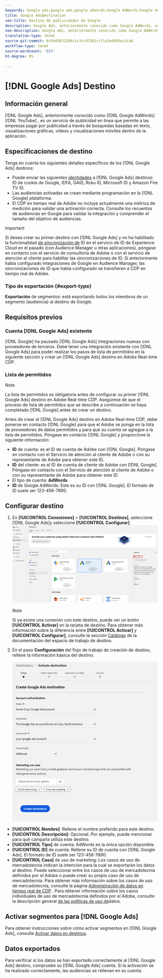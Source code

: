 ```yaml
---
keywords: Google ads;google ads;google adwords;Google AdWords;Google Adwords
title: Google AdsDestination
seo-title: Destino de publicidades de Google
description: Google Ads, anteriormente conocido como Google AdWords, es un servicio de publicidad en línea que permite a las empresas pagar por publicidad a través de búsquedas de texto, visualizaciones gráficas, vídeos de YouTube y visualizaciones móviles dentro de la aplicación.
seo-description: Google Ads, anteriormente conocido como Google AdWords, es un servicio de publicidad en línea que permite a las empresas pagar por publicidad a través de búsquedas de texto, visualizaciones gráficas, vídeos de YouTube y visualizaciones móviles dentro de la aplicación.
translation-type: tm+mt
source-git-commit: 8c94d3631296c1c3cc97501ccf1a3ed995ec3cab
workflow-type: tm+mt
source-wordcount: '653'
ht-degree: 0%

---
```



# [!DNL Google Ads] Destino

## Información general

[!DNL Google Ads], anteriormente conocido como [!DNL Google AdWords][!DNL YouTube] , es un servicio de publicidad en línea que permite a las empresas pagar por publicidad a través de búsquedas basadas en texto, visualizaciones gráficas, vídeos y visualizaciones móviles dentro de la aplicación.

## Especificaciones de destino

Tenga en cuenta los siguientes detalles específicos de los [!DNL Google Ads] destinos:

* Puede enviar las siguientes [identidades](../../identity-service/namespaces.md) a [!DNL Google Ads] destinos: ID de cookie de Google, IDFA, GAID, Roku ID, Microsoft ID y Amazon Fire TV ID.
* Las audiencias activadas se crean mediante programación en la [!DNL Google] plataforma.
* El CDP en tiempo real de Adobe no incluye actualmente una métrica de medición para validar una activación correcta. Consulte los recuentos de audiencias en Google para validar la integración y comprender el tamaño del objetivo de audiencias.

>[!IMPORTANT]
>
>Si desea crear su primer destino con [!DNL Google Ads] y no ha habilitado la funcionalidad [de sincronización de](https://docs.adobe.com/content/help/en/id-service/using/id-service-api/methods/idsync.html) ID en el servicio de ID de Experience Cloud en el pasado (con Audience Manager u otras aplicaciones), póngase en contacto con el servicio de consultoría de Adobe o con el servicio de atención al cliente para habilitar las sincronizaciones de ID. Si anteriormente había configurado integraciones de Google en Audience Manager, las sincronizaciones de ID que había configurado se transfieren a CDP en tiempo real de Adobe.

### Tipo de exportación {#export-type}

**Exportación** de segmentos: está exportando todos los miembros de un segmento (audiencia) al destino de Google.

## Requisitos previos

### Cuenta [!DNL Google Ads] existente

[!DNL Google] ha pausado [!DNL Google Ads] integraciones nuevas con proveedores de terceros. Debe tener una integración existente con [!DNL Google Ads] para poder realizar los pasos de lista de permitidos en la siguiente sección y crear un [!DNL Google Ads] destino en Adobe Real-time CDP.

### Lista de permitidos

>[!NOTE]
>
>La lista de permitidos es obligatoria antes de configurar su primer [!DNL Google Ads] destino en Adobe Real-time CDP. Asegúrese de que el proceso de lista de permitidos que se describe a continuación se haya completado [!DNL Google] antes de crear un destino.

Antes de crear el [!DNL Google Ads] destino en Adobe Real-time CDP, debe ponerse en contacto [!DNL Google] para que el Adobe se ponga en la lista de proveedores de datos permitidos y para que su cuenta se agregue a la lista de permitidos. Póngase en contacto [!DNL Google] y proporcione la siguiente información:

* **ID** de cuenta: es el ID de cuenta de Adobe con [!DNL Google]. Póngase en contacto con el Servicio de atención al cliente de Adobe o con su representante de Adobe para obtener este ID.
* **ID** del cliente: es el ID de cuenta de cliente de Adobe con [!DNL Google]. Póngase en contacto con el Servicio de atención al cliente de Adobe o con su representante de Adobe para obtener este ID.
* El tipo de cuenta: **AdWords**
* **ID** de Google AdWords: Este es su ID con [!DNL Google]. El formato de ID suele ser 123-456-7890.

## Configurar destino

1. En **[!UICONTROL Conexiones]** > **[!UICONTROL Destinos]**, seleccione [!DNL Google Ads]y seleccione **[!UICONTROL Configurar]**.
   ![Destino de Connect Google Ads](/help/rtcdp/destinations/assets/google-2-destination.png)

   >[!NOTE]
   >
   >Si ya existe una conexión con este destino, puede ver un botón **[!UICONTROL Activar]** en la tarjeta de destino. Para obtener más información sobre la diferencia entre **[!UICONTROL Activar]** y **[!UICONTROL Configurar]**, consulte la sección [Catálogo](/help/rtcdp/destinations/destinations-workspace.md#catalog) de la documentación del espacio de trabajo de destino.

2. En el paso **Configuración** del flujo de trabajo de creación de destino, rellene la información  básica del destino. <br>

   ![Información básica de Google Ads](/help/rtcdp/destinations/assets/google-2-destination-setup-step.png)
* **[!UICONTROL Nombre]**: Rellene el nombre preferido para este destino.
* **[!UICONTROL Descripción]**: Opcional. Por ejemplo, puede mencionar para qué campaña utiliza este destino.
* **[!UICONTROL Tipo]** de cuenta: AdWords es la única opción disponible.
* **[!UICONTROL ID]** de cuenta: Rellene su ID de cuenta con [!DNL Google Ads]. El formato de ID suele ser 123-456-7890.
* **[!UICONTROL Caso]** de uso de marketing: Los casos de uso de mercadotecnia indican la intención para la cual se exportarán los datos al destino. Puede seleccionar entre los casos de uso de mercadotecnia definidos por el Adobe o puede crear su propio caso de uso de mercadotecnia. Para obtener más información sobre los casos de uso de mercadotecnia, consulte la página [Administración de datos en tiempo real de CDP](/help/rtcdp/privacy/data-governance-overview.md#destinations) . Para obtener información sobre los casos individuales de uso de mercadotecnia definidos por el Adobe, consulte la descripción general [de las políticas de uso de](/help/data-governance/policies/overview.md#core-actions)datos.

## Activar segmentos para [!DNL Google Ads]

Para obtener instrucciones sobre cómo activar segmentos en [!DNL Google Ads], consulte [Activar datos en destinos](/help/rtcdp/destinations/activate-destinations.md).

## Datos exportados

Para verificar si los datos se han exportado correctamente al [!DNL Google Ads] destino, compruebe su [!DNL Google Ads] cuenta. Si la activación se ha realizado correctamente, las audiencias se rellenan en su cuenta.